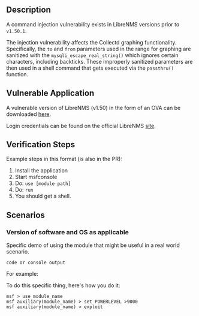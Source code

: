 ## Description

  A command injection vulnerability exists in LibreNMS versions prior to `v1.50.1`.

  The injection vulnerability affects the Collectd graphing functionality. Specifically, the `to` and
  `from` parameters used in the range for graphing are sanitized with the `mysqli_escape_real_string()`
  which ignores certain characters, including backticks. These improperly sanitized parameters are then
  used in a shell command that gets executed via the `passthru()` function.

## Vulnerable Application

  A vulnerable version of LibreNMS (v1.50) in the form of an OVA can be downloaded [here](https://github.com/librenms/packer-builds/releases/tag/1.50).

  Login credentials can be found on the official LibreNMS [site](https://docs.librenms.org/Installation/Images/).

## Verification Steps

  Example steps in this format (is also in the PR):

  1. Install the application
  2. Start msfconsole
  3. Do: ```use [module path]```
  4. Do: ```run```
  5. You should get a shell.

## Scenarios

### Version of software and OS as applicable

  Specific demo of using the module that might be useful in a real world scenario.

  ```
  code or console output
  ```

  For example:

  To do this specific thing, here's how you do it:

  ```
  msf > use module_name
  msf auxiliary(module_name) > set POWERLEVEL >9000
  msf auxiliary(module_name) > exploit
  ```
